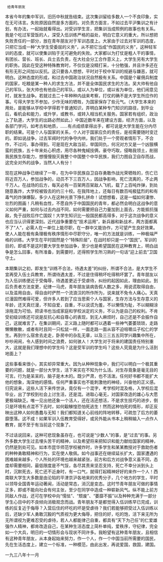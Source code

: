      给青年朋友 

   本省今年的集中军训，旧历中秋就告结束。这次集训留给多数人一个不良印象，实在无可讳言。失败原因自然是多方面的。对负责方面言，不如过去平沪集训之有计划，有办法，一起始就看得出。对受训学生言，把集训当成照例的故事也有关系。我是个吃过军营饭的人，深受入伍训练严格的益处，明白它意义的重大，所以想把失败责任的一部分，放在青年朋友对于军训态度上。大家由于过去对军训的态度，只把它当成一种“大学生受委屈的义务”，从不把它当成“作国民的义务”，这种轻军训的态度，就可以使集训陷于无可避免的失败。大家都以为打仗是粗人干的事情，有团长、营长、班长、兵士去负责，在大社会分工合作意义上，大学生另有大学生的职务。因此在受这种特殊教育时，不仅仅是没精打采，十分勉强，并且许多还在有形无形之间加以反抗。这只要各人想想，平时对于校中军训的规避与嫌恶，就可明白。这种态度的形成，和过去中国政治状况自然极有关系。中国是个雇佣兵制度的国家，吃粮是某一种人的求生方法，并不是全体国民求生的方法。吴大帅有他自己的军队，张大帅也有他自己的军队，或以人为单位，或以省为单位，他们闹意见时，就发生战争。若就过去二十年种种内战来考察，打仗的确不是大学生所应作的事。亏得大学生不参加，少作无味的牺牲，为国家保存了些元气。（大学生本来的用处，是能够从学校中学得若干普通知识，弄明白某种专门知识的路径，到毕业后，看机会和能力，或升学，或教书，或转入相当机关服务。国家若有组织，政治上了轨道，大学生的出路必然如此。）中国近数年来在建设方面，经济方面，以及各部门学问，如考古和地质，……有点成绩拿得出手，都可说是大学生能在分内尽职的结果。可是个人与国家的关系，个人对于国家应负的责任，是视需要随时变迁的。即如说战争，过去军阀时代的争夺内哄，我们处于一个旁观者情形下，不合作，不过问，事办得到。可是现在大敌当前，举国同仇，何况对方又是一个凶狠横蛮的民族，五十年来处心积虑，用尽各种鬼蜮技俩，豪夺巧取，侵略我领土，削弱我民族生存能力，想慢慢毁灭我整个中国整个中华民族，我们力图自卫自存而战，这完全对外的战争，当然人人有分！

   现在这种战争已继续了一年，在为中华民族自卫自存勇敢作战光荣牺牲的，伤亡已将近百万人，参加战争的，动员不下三百万人，因战争影响，死亡流离的，不止两千万人。在战场的后方，每天必有一百架两百架敌人飞机，载了上百吨炸弹，到处随意轰炸，大学校被毁去的约三十校。在我阵地上，还每日有数百吨极猛烈的和有毒气的炸弹爆裂，多少人在这种光景下挣扎拼命！试想想看，这是一幅如何凄惨、壮烈的图画！凡稍有血性，不愿自外于中国国民的青年，都必然会明白这战争的意义如何严重，如何与过去内战不同，如何需要把自己力量加到上面去，方能抵抗强敌，免于战败后作亡国奴！大学生知识比一般国民都高得多，对于这次战争的意义也应当认识得更深刻。近代战争重要在“技术运用”，新兵器和新战术，两方面都离不了“人”，必需人在一单位上能尽职，在一群中又能协作，方可望产生良好效果。使人人能在极有条理极有秩序情形中尽职守分，唯一的方法就是训练，一种极端严格的训练。大学生在平时固然是个“特殊阶层”，在战时却只是一个“国民”。军训的目的，即或不是这时要大学生参加战争，至少也是希望国民在这种教育上，明白战争是怎么回事，有所准备，到需要时，还得照学生所习熟的一句话“迎上前去”卫国守土。

   本期集训之初，即发生“训练不合法，待遇太差”的纠纷，所谓不合法，是大学生不宜再受入伍士兵教育，所谓待遇太差，不过是住得稍坏吃得稍坏罢了。青年朋友以为入伍训练便近于受侮辱，待遇差更近于受虐待，纠纷的起因如此，理由如此。到后负责者方法变更，纪律一马虎，青年朋友装病告假人数之多，用说谎取得自由，以及滥用自由，得自由时俨然一个流浪汉的所作所为，说来就不免令人痛心。天真烂漫固然难得可爱，但许多人若到了应当思索个人与国家，生存方法与生存意义的年龄，还天真烂漫，不知自爱，自重，不以说谎为羞，不以懒惰为耻，不以糊糊涂涂拖混为可怕，把读书也当成家庭和学校派定的义务，不认为是自己的权利。不肯受初级训练还可说是反抗心和自尊心的表现，到无人麻烦时，自己还是不会振作自己，这就难言了。在集训期间，正义路上随时都可以遇着一些神气萎萎琐琐，走路懒懒散散，或者有时且同一只松鼠一样，一面走路一面从容不迫咀嚼瓜子松仁的学生。再到什么宿舍去走走，卧房中的杂乱无章，以及三三五五同学兴趣集中所在，吵吵闹闹，令人感到时间之浪费，如何骇人！大学生对于将来的建国责任特别重大，这就是我们理想中的学生吗？这是受军训的学生吗？这些人究竟是为什么活到地面上？

   这些事看来很小，其实却异常重大。因为从种种现象中，我们可以明白一个极其重要的问题，就是一部分大学生，活下来实在不知为什么活。对生存竟象是毫无目的可言。行为是呆呆的，脑子是木木的。既少严肃，也不活泼。任何好书都不能扩大他的想象，淘深他的感情。任何严重事实也不能刺激他的神经，兴奋他的正义感。归究说来，这些人活下来传世诀，竟仅有一个混字，考学校时混及格，入学校后混毕业，出了学校到社会上讨生活，还是混。进取心毫无，对国家改造的雄心与大愿更极端缺乏。唯一见出他还象一个活人，还在活还想活，不是求生技巧的进步，倒只是环境有点混不下去时，如何觳觫惶恐怕死逃生！然而这种怕死的情形，却正反映出这种人如何愚蠢与无知！我们都知道关心前线的阵地转移，可疏忽了后方的萎靡堕落。这不成！如果军训入伍教育受得好，或另外能从书本上稍稍输入一点作人教育，就不至于有当前这个现象了。

   不过话说回来，这种可悲现象虽存在，也可说是“少数人”的事，是“过去”的事。另外多数大学生过去埋头苦干的精神，以及希望将来把知识和能力献给国家的精神，仍然是到处可见。如本市昆华师范学校被炸时，许多学生和某某教授对于救助伤者的种种勇敢精神和行为，实在使人敬佩。如今战事还在继续延长扩大，国家遭遇的困难越来越多，个人所处的环境也越来越紧张，前方和后方对战争意义虽不同，态度却需要相同，最低限度是不气馁，各尽其责来坚忍支持，死亡不幸分派到头上时，沉默死去，死亡还不近身时，有一口气，就得打起精神好好的来作一个人！西南联大学生大多数是由沦陷的平津京沪各地来的优秀分子，几个地方的学生，平时以领导全国青年运动著闻，活动是常态，消沉是变态。这时节青年朋友可做的事情正多，即或不能向社会有何主张，至少在同学中造成一种崭新风气。纵不能上前方同敌人作战，还可在学校中向“懦怯”、“颓废”、“萎靡不振”以及种种充满于一部分学生心目中的不良倾向消极观念而战。青年朋友不是都觉得入伍训练早已完成，训练的反复近于侮辱？入营后住的坏吃的坏是受虐待？我们若能够把受过入伍训练以后，还缺少军人勇敢沉毅的气质视为更大侮辱，把住的好，吃的饱，活下来无所为无所谓视为更难忍受的虐待，若人人都能律己自重，都具有“天下为己任”的仁爱雄强作人精神，都肯改造自己，在某种生活态度上简朴单纯，爱秩序，守纪律，完全如一个大兵，明日的一切情形会与现状不同许多。我盼望有这种青年朋友，且相信有这种青年朋友，从本身起始来努力，作一个人，作一个中国当前所需要的国民，先在生活态度上，建立一个标准，一种模范，由此出发，再说爱国，救国，建国。

   一九三八年十一月 


